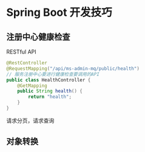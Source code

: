 # Spring Boot 开发技巧

## 注册中心健康检查

RESTful API
```java
@RestController
@RequestMapping("/api/ms-admin-mq/public/health")
// 服务注册中心要进行健康检查要调用的API
public class HealthController {
    @GetMapping
    public String health() {
        return "health";
    }   
}
```

请求分页，请求查询

## 对象转换


## 
